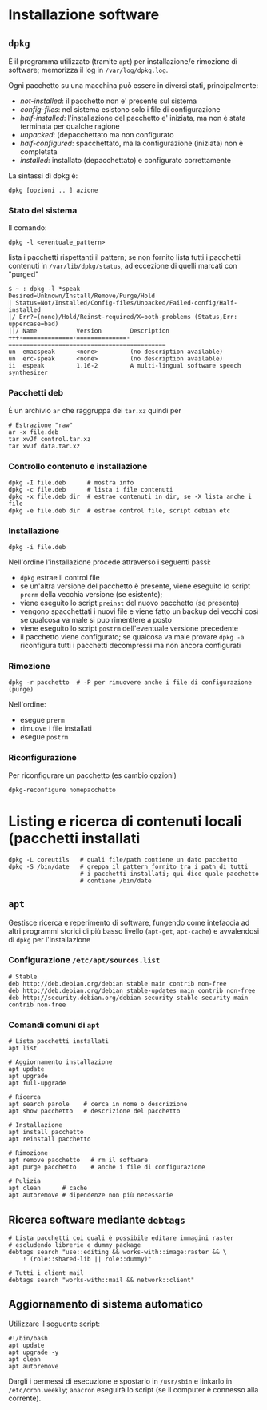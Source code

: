 # Installazione software

## `dpkg`
È il programma utilizzato (tramite `apt`) per installazione/e
rimozione di software; memorizza il log in `/var/log/dpkg.log`.

Ogni pacchetto su una macchina può essere in diversi stati, principalmente:
- *not-installed*: il pacchetto non e' presente sul sistema
- *config-files*: nel sistema esistono solo i file di configurazione
- *half-installed*: l'installazione del pacchetto e' iniziata, ma non
  è stata terminata per qualche ragione
- *unpacked*: (depacchettato ma non configurato
- *half-configured*: spacchettato, ma la configurazione (iniziata) non
  è completata
- *installed*: installato (depacchettato) e configurato correttamente
	  
La sintassi di dpkg è:
```
dpkg [opzioni .. ] azione
```

### Stato del sistema
Il comando:
```
dpkg -l <eventuale_pattern>
```
lista i pacchetti rispettanti il pattern; se non fornito lista
tutti i pacchetti contenuti in `/var/lib/dpkg/status`, ad eccezione
di quelli marcati con "purged"
```
$ ~ : dpkg -l *speak
Desired=Unknown/Install/Remove/Purge/Hold
| Status=Not/Installed/Config-files/Unpacked/Failed-config/Half-installed
|/ Err?=(none)/Hold/Reinst-required/X=both-problems (Status,Err: uppercase=bad)
||/ Name           Version        Description
+++-==============-==============-============================================
un  emacspeak      <none>         (no description available)
un  erc-speak      <none>         (no description available)
ii  espeak         1.16-2         A multi-lingual software speech synthesizer
```


### Pacchetti deb
È un archivio `ar` che raggruppa dei `tar.xz` quindi per 
```
# Estrazione "raw"
ar -x file.deb
tar xvJf control.tar.xz
tar xvJf data.tar.xz
```

### Controllo contenuto e installazione
```
dpkg -I file.deb      # mostra info
dpkg -c file.deb      # lista i file contenuti
dpkg -x file.deb dir  # estrae contenuti in dir, se -X lista anche i file
dpkg -e file.deb dir  # estrae control file, script debian etc
```

### Installazione
```
dpkg -i file.deb
```
Nell'ordine l'installazione procede attraverso i seguenti passi:
- `dpkg` estrae il control file
- se un'altra versione del pacchetto è presente, viene eseguito lo
  script `prerm` della vecchia versione (se esistente);
- viene eseguito lo script `preinst` del nuovo pacchetto (se presente)
- vengono spacchettati i nuovi file e viene fatto un backup
  dei vecchi così se qualcosa va male si puo rimenttere a posto
- viene eseguito lo script `postrm` dell'eventuale versione precedente
- il pacchetto viene configurato; se qualcosa va male provare `dpkg -a`
  riconfigura tutti i pacchetti decompressi ma non ancora configurati

### Rimozione
```
dpkg -r pacchetto  # -P per rimuovere anche i file di configurazione (purge)
```
Nell'ordine:
- esegue `prerm`
- rimuove i file installati
- esegue `postrm`


### Riconfigurazione
Per riconfigurare un pacchetto (es cambio opzioni)
```
dpkg-reconfigure nomepacchetto
```

# Listing e ricerca di contenuti locali (pacchetti installati
```
dpkg -L coreutils   # quali file/path contiene un dato pacchetto
dpkg -S /bin/date   # greppa il pattern fornito tra i path di tutti
                    # i pacchetti installati; qui dice quale pacchetto
					# contiene /bin/date
```



## `apt`
Gestisce ricerca e reperimento di software, fungendo come intefaccia
ad altri programmi storici di più basso livello (`apt-get`,
`apt-cache`) e avvalendosi di `dpkg` per l'installazione

### Configurazione `/etc/apt/sources.list`

```
# Stable
deb http://deb.debian.org/debian stable main contrib non-free
deb http://deb.debian.org/debian stable-updates main contrib non-free
deb http://security.debian.org/debian-security stable-security main contrib non-free
```

### Comandi comuni di `apt`
```
# Lista pacchetti installati
apt list

# Aggiornamento installazione
apt update
apt upgrade
apt full-upgrade

# Ricerca
apt search parole    # cerca in nome o descrizione
apt show pacchetto   # descrizione del pacchetto

# Installazione
apt install pacchetto
apt reinstall pacchetto

# Rimozione
apt remove pacchetto   # rm il software
apt purge pacchetto    # anche i file di configurazione

# Pulizia 
apt clean      # cache
apt autoremove # dipendenze non più necessarie
```

## Ricerca software mediante `debtags`

```
# Lista pacchetti coi quali è possibile editare immagini raster
# escludendo librerie e dummy package
debtags search "use::editing && works-with::image:raster && \
	! (role::shared-lib || role::dummy)"

# Tutti i client mail
debtags search "works-with::mail && network::client"
```

## Aggiornamento di sistema automatico
Utilizzare il seguente script:
<!-- in `cron` (macchine sempre accese) o `anacron` (le -->
<!-- rimanenti)  -->
```
#!/bin/bash
apt update
apt upgrade -y
apt clean
apt autoremove
```

Dargli i permessi di esecuzione e spostarlo in `/usr/sbin` e linkarlo
in `/etc/cron.weekly`; `anacron` eseguirà lo script (se il computer è
connesso alla corrente).
